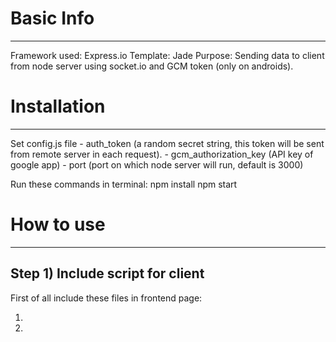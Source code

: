 # Basic Info
--------------
Framework used: Express.io
Template: Jade
Purpose: Sending data to client from node server using socket.io and GCM token (only on androids).

# Installation
--------------
Set config.js file
	- auth_token (a random secret string, this token will be sent from remote server in each request).
	- gcm_authorization_key (API key of google app)
	- port (port on which node server will run, default is 3000)

Run these commands in terminal:
	npm install
	npm start


# How to use
----------
Step 1) Include script for client
-----

First of all include these files in frontend page:

1) 	<script src="/socket.io/socket.io.js"></script>
2) 	<script src="http://code.jquery.com/jquery-1.7.1.min.js">
3) 	<script src="/public/javascripts/socket.js"> 

Last file provides a socketio() function which accepts three parameters:
	- link of node server
	- Identification of user (may be username, user_id or something similar)
	- callback function (this function will be called when notice is sent from server).

Call socket.io() function like this:

$(document).ready(function(){ socketio("http://localhost:3000", '233453', callback);});

callback function excepts one argument (data which is sent from server). 
This argument will be string only. If you send stringify json from server then first parse it in callback function.
callback function will not parse JSON automatically.

NOTE: 
	1) you have to set user identification dynamically. 
	2) It must be unique for each user (not for each device).
	3) JS file links are relative here but give absolute links in production code

Step 2.1)
--------------------------------
For sending data to client (using socket) hit POST request on url http://localhost:3000/emit with following parameters:
1) auth_token (equal to the value set in config.js file)
2) users (identification of users, saperated by comma (,))
3) data (a string)

NOTE: 
	1) If you are sending json as data then stringify it in callback function yourself.
	2) Users will get message only if they are active.

Step 2.2)
--------------------------------
For sending data to client (using GCM) hit POST request on url http://localhost:3000/gcm-emit with following parameters:
1) auth_token (equal to the value set in config.js file)
2) gcm (gcm token of all devices with comma (,) saperated)
3) data (a stringified json object)

NOTE:
	1) Only stringified JSON object is accepted for data
	2) Devices will get notification even if user(s) is (are) not active.

Step 3)
--------------------------------
If notification are sent successfully, you will get "success" (without colons) message in response.

NOTE: This is a text response, not a HTML response.

# Desktop Notifications
-----------------------------------------------------------------------
If you want to turn on desktop notification then you can use notifyMe() function defined in public/javascripts/socket.js.
This function accepts two parameters: 
	1) Title of the message
	2) Body of the message

You can use this function like this:
 
function callback(data){
	data = JSON.parse(data);
	notifyMe(data.name, data.message);
}

$(document).ready(function(){ 
	socketio("http://localhost:3000", '233453', callback);
});

# Node server code flow:
-------------------------------------------------------------------------
1) Server is started by executing bin/www file
2) www file includes routes/index file
3) routes/index file returns the app object (app is server instance which is created in app.js file).
4) purpose of routes/index file is routing (app.js file is included here and routes are attached with app object).
5) HTTP requests are handled in middlewares directory
	- pusher.js is handling sending requests
	- errors.js is handling errors (all errors written here will be included automatically)
6) Socket requests are handled in listeners directory
	- index.js is handling events

NOTE: All files are well commented, Open files for more details